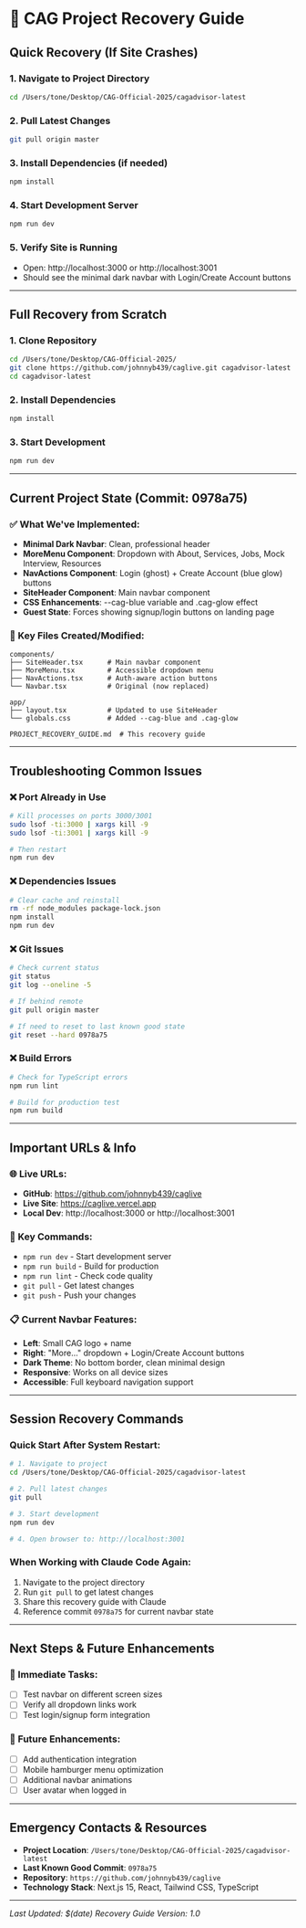 # 🚀 CAG Project Recovery Guide

## Quick Recovery (If Site Crashes)

### 1. Navigate to Project Directory
```bash
cd /Users/tone/Desktop/CAG-Official-2025/cagadvisor-latest
```

### 2. Pull Latest Changes
```bash
git pull origin master
```

### 3. Install Dependencies (if needed)
```bash
npm install
```

### 4. Start Development Server
```bash
npm run dev
```

### 5. Verify Site is Running
- Open: http://localhost:3000 or http://localhost:3001
- Should see the minimal dark navbar with Login/Create Account buttons

---

## Full Recovery from Scratch

### 1. Clone Repository
```bash
cd /Users/tone/Desktop/CAG-Official-2025/
git clone https://github.com/johnnyb439/caglive.git cagadvisor-latest
cd cagadvisor-latest
```

### 2. Install Dependencies
```bash
npm install
```

### 3. Start Development
```bash
npm run dev
```

---

## Current Project State (Commit: 0978a75)

### ✅ What We've Implemented:
- **Minimal Dark Navbar**: Clean, professional header
- **MoreMenu Component**: Dropdown with About, Services, Jobs, Mock Interview, Resources
- **NavActions Component**: Login (ghost) + Create Account (blue glow) buttons
- **SiteHeader Component**: Main navbar component
- **CSS Enhancements**: --cag-blue variable and .cag-glow effect
- **Guest State**: Forces showing signup/login buttons on landing page

### 📁 Key Files Created/Modified:
```
components/
├── SiteHeader.tsx      # Main navbar component
├── MoreMenu.tsx        # Accessible dropdown menu
├── NavActions.tsx      # Auth-aware action buttons
└── Navbar.tsx          # Original (now replaced)

app/
├── layout.tsx          # Updated to use SiteHeader
└── globals.css         # Added --cag-blue and .cag-glow

PROJECT_RECOVERY_GUIDE.md  # This recovery guide
```

---

## Troubleshooting Common Issues

### ❌ Port Already in Use
```bash
# Kill processes on ports 3000/3001
sudo lsof -ti:3000 | xargs kill -9
sudo lsof -ti:3001 | xargs kill -9

# Then restart
npm run dev
```

### ❌ Dependencies Issues
```bash
# Clear cache and reinstall
rm -rf node_modules package-lock.json
npm install
npm run dev
```

### ❌ Git Issues
```bash
# Check current status
git status
git log --oneline -5

# If behind remote
git pull origin master

# If need to reset to last known good state
git reset --hard 0978a75
```

### ❌ Build Errors
```bash
# Check for TypeScript errors
npm run lint

# Build for production test
npm run build
```

---

## Important URLs & Info

### 🌐 Live URLs:
- **GitHub**: https://github.com/johnnyb439/caglive
- **Live Site**: https://caglive.vercel.app
- **Local Dev**: http://localhost:3000 or http://localhost:3001

### 🔧 Key Commands:
- `npm run dev` - Start development server
- `npm run build` - Build for production  
- `npm run lint` - Check code quality
- `git pull` - Get latest changes
- `git push` - Push your changes

### 📋 Current Navbar Features:
- **Left**: Small CAG logo + name
- **Right**: "More..." dropdown + Login/Create Account buttons
- **Dark Theme**: No bottom border, clean minimal design
- **Responsive**: Works on all device sizes
- **Accessible**: Full keyboard navigation support

---

## Session Recovery Commands

### Quick Start After System Restart:
```bash
# 1. Navigate to project
cd /Users/tone/Desktop/CAG-Official-2025/cagadvisor-latest

# 2. Pull latest changes  
git pull

# 3. Start development
npm run dev

# 4. Open browser to: http://localhost:3001
```

### When Working with Claude Code Again:
1. Navigate to the project directory
2. Run `git pull` to get latest changes
3. Share this recovery guide with Claude
4. Reference commit `0978a75` for current navbar state

---

## Next Steps & Future Enhancements

### 🎯 Immediate Tasks:
- [ ] Test navbar on different screen sizes
- [ ] Verify all dropdown links work
- [ ] Test login/signup form integration

### 🚀 Future Enhancements:
- [ ] Add authentication integration
- [ ] Mobile hamburger menu optimization
- [ ] Additional navbar animations
- [ ] User avatar when logged in

---

## Emergency Contacts & Resources

- **Project Location**: `/Users/tone/Desktop/CAG-Official-2025/cagadvisor-latest`
- **Last Known Good Commit**: `0978a75`
- **Repository**: `https://github.com/johnnyb439/caglive`
- **Technology Stack**: Next.js 15, React, Tailwind CSS, TypeScript

---

*Last Updated: $(date)*
*Recovery Guide Version: 1.0*